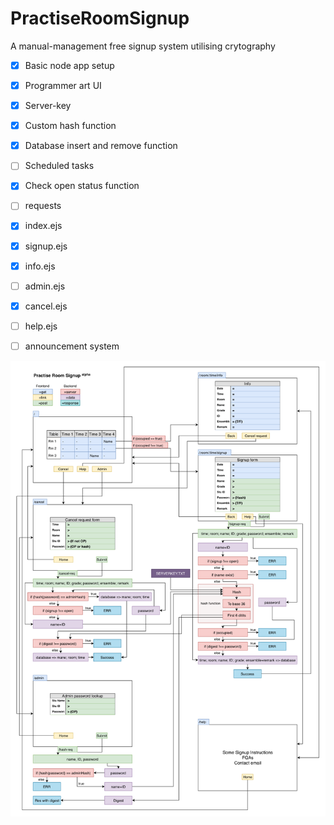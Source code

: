 # PractiseRoomSignup
A manual-management free signup system utilising crytography

- [x] Basic node app setup
- [x] Programmer art UI
- [x] Server-key
- [x] Custom hash function
- [x] Database insert and remove function
- [ ] Scheduled tasks
- [x] Check open status function
- [ ] requests
- [x] index.ejs
- [x] signup.ejs
- [x] info.ejs
- [ ] admin.ejs
- [x] cancel.ejs
- [ ] help.ejs
- [ ] announcement system


![Flow](/PractiseRoomSignupAlphaFlow.png)
